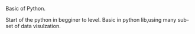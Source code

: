 Basic of Python.

Start of the python in begginer to level.
Basic in python lib,using many sub-set of data visulzation.
